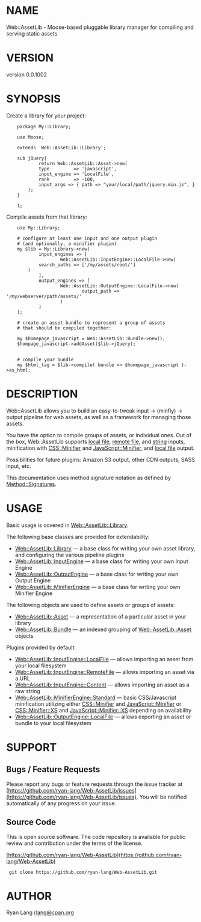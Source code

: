 # NAME

Web::AssetLib - Moose-based pluggable library manager for compiling and serving static assets

# VERSION

version 0.0.1002

# SYNOPSIS

Create a library for your project:

        package My::Library;

        use Moose;

        extends 'Web::AssetLib::Library';

        sub jQuery{
                return Web::AssetLib::Asset->new(
                type         => 'javascript',
                input_engine => 'LocalFile',
                rank         => -100,
                input_args => { path => "your/local/path/jquery.min.js", }
            );
        }

        1;

Compile assets from that library:

        use My::Library;

        # configure at least one input and one output plugin
        # (and optionally, a minifier plugin)
        my $lib = My::Library->new(
                input_engines => [
                        Web::AssetLib::InputEngine::LocalFile->new(
                search_paths => ['/my/assets/root/']
            )
                ],
                output_engines => [
                        Web::AssetLib::OutputEngine::LocalFile->new(
                                output_path => '/my/webserver/path/assets/'
                        )
                ]
        );

        # create an asset bundle to represent a group of assets
        # that should be compiled together:

        my $homepage_javascript = Web::AssetLib::Bundle->new();
        $hompage_javascript->addAsset($lib->jQuery);


        # compile your bundle
        my $html_tag = $lib->compile( bundle => $homepage_javascript )->as_html;

# DESCRIPTION

Web::AssetLib allows you to build an easy-to-tweak input -> (minfiy) -> output 
pipeline for web assets, as well as a framework for managing those assets.

You have the option to compile groups of assets, or individual
ones.  Out of the box, Web::AssetLib supports [local file](https://metacpan.org/pod/Web::AssetLib::InputEngine::LocalFile),
[remote file](https://metacpan.org/pod/Web::AssetLib::InputEngine::RemoteFile), and [string](https://metacpan.org/pod/Web::AssetLib::InputEngine::Content) 
inputs, minification with [CSS::Minifier](https://metacpan.org/pod/CSS::Minifier) and [JavaScript::Minifier](https://metacpan.org/pod/JavaScript::Minifier), and 
[local file](https://metacpan.org/pod/Web::AssetLib::OutputEngine::LocalFile) output.

Possibilities for future plugins: Amazon S3 output, other CDN outputs, SASS input, etc.

This documentation uses method signature notation as defined by [Method::Signatures](https://metacpan.org/pod/Method::Signatures).

# USAGE

Basic usage is covered in [Web::AssetLib::Library](https://metacpan.org/pod/Web::AssetLib::Library).

The following base classes are provided for extendability:

- [Web::AssetLib::Library](https://metacpan.org/pod/Web::AssetLib::Library) — a base class for writing your own asset library, and configuring the various pipeline plugins
- [Web::AssetLib::InputEngine](https://metacpan.org/pod/Web::AssetLib::InputEngine) — a base class for writing your own Input Engine
- [Web::AssetLib::OutputEngine](https://metacpan.org/pod/Web::AssetLib::OutputEngine) — a base class for writing your own Output Engine
- [Web::AssetLib::MinifierEngine](https://metacpan.org/pod/Web::AssetLib::MinifierEngine) — a base class for writing your own Minifier Engine

The following objects are used to define assets or groups of assets:

- [Web::AssetLib::Asset](https://metacpan.org/pod/Web::AssetLib::Asset) — a representation of a particular asset in your library
- [Web::AssetLib::Bundle](https://metacpan.org/pod/Web::AssetLib::Bundle) — an indexed grouping of [Web::AssetLib::Asset](https://metacpan.org/pod/Web::AssetLib::Asset) objects

Plugins provided by default:

- [Web::AssetLib::InputEngine::LocalFile](https://metacpan.org/pod/Web::AssetLib::InputEngine::LocalFile) — allows importing an asset from your local filesystem
- [Web::AssetLib::InputEngine::RemoteFile](https://metacpan.org/pod/Web::AssetLib::InputEngine::RemoteFile) — allows importing an asset via a URL
- [Web::AssetLib::InputEngine::Content](https://metacpan.org/pod/Web::AssetLib::InputEngine::Content) — allows importing an asset as a raw string
- [Web::AssetLib::MinifierEngine::Standard](https://metacpan.org/pod/Web::AssetLib::MinifierEngine::Standard) — basic CSS/Javascript minification utilizing
either [CSS::Minifier](https://metacpan.org/pod/CSS::Minifier) and [JavaScript::Minifier](https://metacpan.org/pod/JavaScript::Minifier) or [CSS::Minifier::XS](https://metacpan.org/pod/CSS::Minifier::XS) and [JavaScript::Minifier::XS](https://metacpan.org/pod/JavaScript::Minifier::XS)
depending on availability
- [Web::AssetLib::OutputEngine::LocalFile](https://metacpan.org/pod/Web::AssetLib::OutputEngine::LocalFile) — allows exporting an asset or bundle to your local filesystem

# SUPPORT

## Bugs / Feature Requests

Please report any bugs or feature requests through the issue tracker
at [https://github.com/ryan-lang/Web-AssetLib/issues](https://github.com/ryan-lang/Web-AssetLib/issues).
You will be notified automatically of any progress on your issue.

## Source Code

This is open source software.  The code repository is available for
public review and contribution under the terms of the license.

[https://github.com/ryan-lang/Web-AssetLib](https://github.com/ryan-lang/Web-AssetLib)

     git clone https://github.com/ryan-lang/Web-AssetLib.git
    

# AUTHOR

Ryan Lang <rlang@cpan.org>
